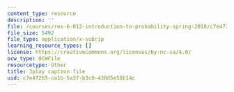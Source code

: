 ```yaml
---
content_type: resource
description: ''
file: /courses/res-6-012-introduction-to-probability-spring-2018/c7e47265ca1b5a37b3c0438d5e58b14c_mKcWk_DmS7M.vtt
file_size: 5492
file_type: application/x-subrip
learning_resource_types: []
license: https://creativecommons.org/licenses/by-nc-sa/4.0/
ocw_type: OCWFile
resourcetype: Other
title: 3play caption file
uid: c7e47265-ca1b-5a37-b3c0-438d5e58b14c
---
```

